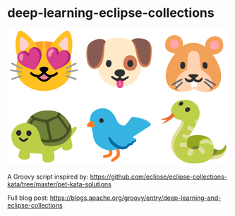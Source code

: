 # deep-learning-eclipse-collections

![Pets](./docs/images/animals.png)

A Groovy script inspired by:
https://github.com/eclipse/eclipse-collections-kata/tree/master/pet-kata-solutions

Full blog post:
https://blogs.apache.org/groovy/entry/deep-learning-and-eclipse-collections
